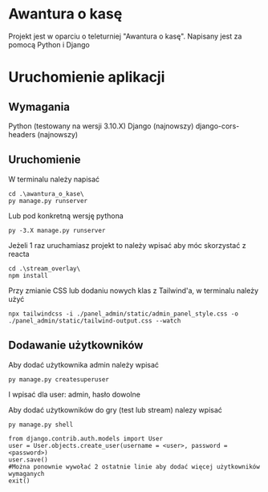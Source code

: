 # Awantura o kasę
Projekt jest w oparciu o teleturniej "Awantura o kasę". Napisany jest za pomocą Python i Django

# Uruchomienie aplikacji

## Wymagania
Python (testowany na wersji 3.10.X)
Django (najnowszy)
django-cors-headers (najnowszy)

## Uruchomienie
W terminalu należy napisać
```
cd .\awantura_o_kase\
py manage.py runserver
```
Lub pod konkretną wersję pythona
```
py -3.X manage.py runserver
```
Jeżeli 1 raz uruchamiasz projekt to należy wpisać aby móc skorzystać z reacta
```
cd .\stream_overlay\
npm install
```

Przy zmianie CSS lub dodaniu nowych klas z Tailwind'a, w terminalu należy użyć
```
npx tailwindcss -i ./panel_admin/static/admin_panel_style.css -o ./panel_admin/static/tailwind-output.css --watch
```

## Dodawanie użytkowników

Aby dodać użytkownika admin należy wpisać
```
py manage.py createsuperuser
```
I wpisać dla user: admin, hasło dowolne

Aby dodać użytkowników do gry (test lub stream) nalezy wpisać
```
py manage.py shell

from django.contrib.auth.models import User
user = User.objects.create_user(username = <user>, password = <password>)
user.save()
#Można ponownie wywołać 2 ostatnie linie aby dodać więcej użytkowników wymaganych
exit()
```
